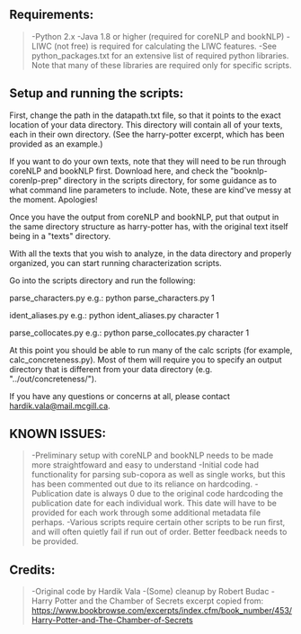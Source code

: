 Requirements:
-------
>-Python 2.x
>-Java 1.8 or higher (required for coreNLP and bookNLP)
>-LIWC (not free) is required for calculating the LIWC features.
>-See python_packages.txt for an extensive list of required python libraries.
	Note that many of these libraries are required only for specific scripts.


Setup and running the scripts:
-------
First, change the path in the datapath.txt file, so that it points to the exact location of your data directory.
This directory will contain all of your texts, each in their own directory. (See the harry-potter excerpt,
which has been provided as an example.)

If you want to do your own texts, note that they will need to be run through coreNLP and bookNLP first.
Download here, and check the "booknlp-corenlp-prep" directory in the scripts directory, for some guidance
as to what command line parameters to include. Note, these are kind've messy at the moment. Apologies!

Once you have the output from coreNLP and bookNLP, put that output in the same directory structure as
harry-potter has, with the original text itself being in a "texts" directory.

With all the texts that you wish to analyze, in the data directory and properly organized, you can start
running characterization scripts.

Go into the scripts directory and run the following:

parse_characters.py
e.g.:
	python parse_characters.py 1

ident_aliases.py
e.g.:
	python ident_aliases.py character 1

parse_collocates.py
e.g.:
	python parse_collocates.py character 1


At this point you should be able to run many of the calc scripts (for example, calc_concreteness.py).
Most of them will require you to specify an output directory that is different from your data directory
(e.g. "../out/concreteness/").


If you have any questions or concerns at all, please contact hardik.vala@mail.mcgill.ca.


KNOWN ISSUES:
-------
>-Preliminary setup with coreNLP and bookNLP needs to be made more straightfoward and easy to understand
>-Initial code had functionality for parsing sub-copora as well as single works, but this has been commented
	out due to its reliance on hardcoding.
>-Publication date is always 0 due to the original code hardcoding the publication date for each individual
	work. This date will have to be provided for each work through some additional metadata file perhaps.
>-Various scripts require certain other scripts to be run first, and will often quietly fail if run out of
	order. Better feedback needs to be provided.

Credits:
-------
>-Original code by Hardik Vala
>-(Some) cleanup by Robert Budac
>-Harry Potter and the Chamber of Secrets excerpt copied from:
https://www.bookbrowse.com/excerpts/index.cfm/book_number/453/Harry-Potter-and-The-Chamber-of-Secrets
